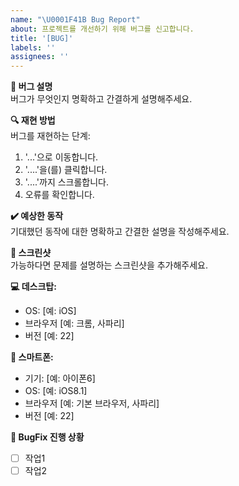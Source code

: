 ```yaml
---
name: "\U0001F41B Bug Report"
about: 프로젝트를 개선하기 위해 버그를 신고합니다.
title: '[BUG]'
labels: ''
assignees: ''
---
```


**🐞 버그 설명**  
버그가 무엇인지 명확하고 간결하게 설명해주세요.

**🔍 재현 방법**  
버그를 재현하는 단계:

1. '...'으로 이동합니다.
2. '....'을(를) 클릭합니다.
3. '....'까지 스크롤합니다.
4. 오류를 확인합니다.

**✔️ 예상한 동작**  
기대했던 동작에 대한 명확하고 간결한 설명을 작성해주세요.

**📸 스크린샷**  
가능하다면 문제를 설명하는 스크린샷을 추가해주세요.

**💻 데스크탑:**

- OS: [예: iOS]
- 브라우저 [예: 크롬, 사파리]
- 버전 [예: 22]

**📱 스마트폰:**

- 기기: [예: 아이폰6]
- OS: [예: iOS8.1]
- 브라우저 [예: 기본 브라우저, 사파리]
- 버전 [예: 22]

**📝 BugFix 진행 상황**

- [ ] 작업1
- [ ] 작업2
